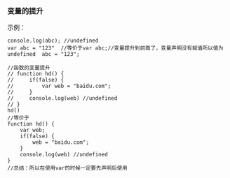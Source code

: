 ### 变量的提升  

示例：  

	console.log(abc); //undefined
	var abc = "123"  //等价于var abc;//变量提升到前面了，变量声明没有赋值所以值为undefined  abc = "123";
	
	//函数的变量提升
	// function hd() {
	//     if(false) {
	//         var web = "baidu.com";
	//     }
	//     console.log(web) //undefined
	// }
	hd()
	//等价于
	function hd() {
	    var web;
	    if(false) {
	        web = "baidu.com";
	    }
	    console.log(web) //undefined
	}
	//总结：所以在使用var的时候一定要先声明后使用